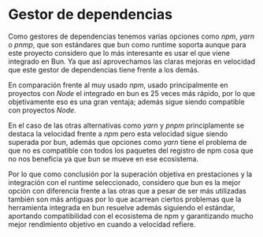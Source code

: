 
# Gestor de dependencias

Como gestores de dependencias tenemos varias opciones como *npm*, *yarn* o *pnmp*,
que son estándares que bun como runtime soporta aunque para este proyecto considero que
lo más interesante es usar el que viene integrado en Bun. Ya que así aprovechamos las claras
mejoras en velocidad que este gestor de dependencias tiene frente a los demás.

En comparación frente al muy usado *npm*, usado principalmente en proyectos con *Node*
el integrado en bun es 25 veces más rápido, por lo que objetivamente eso es una gran ventaja;
además sigue siendo compatible con proyectos *Node*.

En el caso de las otras alternativas como *yarn* y *pnpm* principlamente se destaca la velocidad
frente a *npm* pero esta velocidad sigue siendo superada por bun, además que opciones como *yarn*
tiene el problema de que no es compatible con todos los paquetes del registro de npm cosa que no
nos beneficia ya que bun se mueve en ese ecosistema.

Por lo que como conclusión por la superación objetiva en prestaciones y la integración con el
runtime seleccionado, considero que bun es la mejor opción con diferencia frente a las otras
que a pesar de ser más utilizadas también son más antiguas por lo que acarrean ciertos problemas
que la herramienta integrada en bun resuelve además siguiendo el estándar, aportando compatibilidad
con el ecosistema de npm y garantizando mucho mejor rendimiento objetivo en cuando a velocidad refiere.

